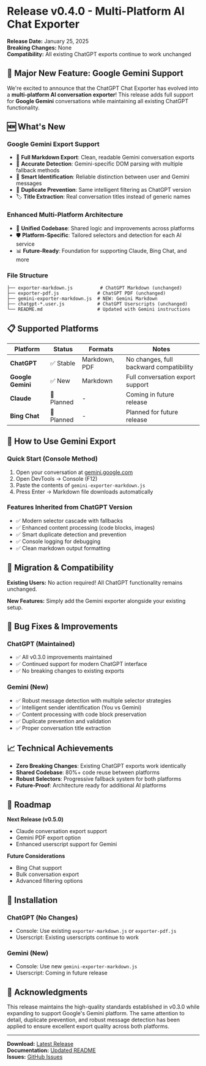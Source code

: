 # Release v0.4.0 - Multi-Platform AI Chat Exporter

**Release Date:** January 25, 2025  
**Breaking Changes:** None  
**Compatibility:** All existing ChatGPT exports continue to work unchanged

## 🎉 Major New Feature: Google Gemini Support

We're excited to announce that the ChatGPT Chat Exporter has evolved into a **multi-platform AI conversation exporter**! This release adds full support for **Google Gemini** conversations while maintaining all existing ChatGPT functionality.

## 🆕 What's New

### **Google Gemini Export Support**
- 📄 **Full Markdown Export**: Clean, readable Gemini conversation exports
- 🎯 **Accurate Detection**: Gemini-specific DOM parsing with multiple fallback methods
- 👥 **Smart Identification**: Reliable distinction between user and Gemini messages
- 🔄 **Duplicate Prevention**: Same intelligent filtering as ChatGPT version
- 🏷️ **Title Extraction**: Real conversation titles instead of generic names

### **Enhanced Multi-Platform Architecture**
- 🔧 **Unified Codebase**: Shared logic and improvements across platforms
- 🛡️ **Platform-Specific**: Tailored selectors and detection for each AI service
- 📊 **Future-Ready**: Foundation for supporting Claude, Bing Chat, and more

### **File Structure**
```
├── exporter-markdown.js          # ChatGPT Markdown (unchanged)
├── exporter-pdf.js              # ChatGPT PDF (unchanged)
├── gemini-exporter-markdown.js  # NEW: Gemini Markdown
├── chatgpt-*.user.js            # ChatGPT Userscripts (unchanged)
└── README.md                    # Updated with Gemini instructions
```

## 📋 Supported Platforms

| Platform | Status | Formats | Notes |
|----------|--------|---------|-------|
| **ChatGPT** | ✅ Stable | Markdown, PDF | No changes, full backward compatibility |
| **Google Gemini** | ✅ New | Markdown | Full conversation export support |
| **Claude** | 🔄 Planned | - | Coming in future release |
| **Bing Chat** | 🔄 Planned | - | Planned for future release |

## 🚀 How to Use Gemini Export

### Quick Start (Console Method)
1. Open your conversation at [gemini.google.com](https://gemini.google.com)
2. Open DevTools → Console (F12)
3. Paste the contents of `gemini-exporter-markdown.js`
4. Press Enter → Markdown file downloads automatically

### Features Inherited from ChatGPT Version
- ✅ Modern selector cascade with fallbacks
- ✅ Enhanced content processing (code blocks, images)
- ✅ Smart duplicate detection and prevention
- ✅ Console logging for debugging
- ✅ Clean markdown output formatting

## 🔄 Migration & Compatibility

**Existing Users:** No action required! All ChatGPT functionality remains unchanged.

**New Features:** Simply add the Gemini exporter alongside your existing setup.

## 🐛 Bug Fixes & Improvements

### ChatGPT (Maintained)
- ✅ All v0.3.0 improvements maintained
- ✅ Continued support for modern ChatGPT interface
- ✅ No breaking changes to existing exports

### Gemini (New)
- ✅ Robust message detection with multiple selector strategies
- ✅ Intelligent sender identification (You vs Gemini)
- ✅ Content processing with code block preservation
- ✅ Duplicate prevention and validation
- ✅ Proper conversation title extraction

## 📈 Technical Achievements

- **Zero Breaking Changes**: Existing ChatGPT exports work identically
- **Shared Codebase**: 80%+ code reuse between platforms
- **Robust Selectors**: Progressive fallback system for both platforms
- **Future-Proof**: Architecture ready for additional AI platforms

## 🔮 Roadmap

**Next Release (v0.5.0)**
- Claude conversation export support
- Gemini PDF export option
- Enhanced userscript support for Gemini

**Future Considerations**
- Bing Chat support
- Bulk conversation export
- Advanced filtering options

## 📝 Installation

### ChatGPT (No Changes)
- Console: Use existing `exporter-markdown.js` or `exporter-pdf.js`
- Userscript: Existing userscripts continue to work

### Gemini (New)
- Console: Use new `gemini-exporter-markdown.js`
- Userscript: Coming in future release

## 🙏 Acknowledgments

This release maintains the high-quality standards established in v0.3.0 while expanding to support Google's Gemini platform. The same attention to detail, duplicate prevention, and robust message detection has been applied to ensure excellent export quality across both platforms.

---

**Download:** [Latest Release](https://github.com/rashidazarang/chatgpt-chat-exporter/releases/tag/v0.4.0)  
**Documentation:** [Updated README](README.md)  
**Issues:** [GitHub Issues](https://github.com/rashidazarang/chatgpt-chat-exporter/issues) 